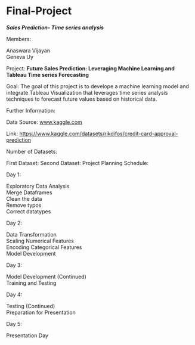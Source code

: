 # Final-Project
_**Sales Prediction- Time series analysis**_


Members:

Anaswara Vijayan  
Geneva Uy

Project: **Future Sales Prediction: Leveraging Machine Learning and Tableau Time series Forecasting**


Goal: The goal of this project is to develope a machine learning model and integrate Tableau Visualization that leverages time series analysis techniques to forecast future values based on historical data.

Further Information:

Data Source: www.kaggle.com

Link: https://www.kaggle.com/datasets/rikdifos/credit-card-approval-prediction

Number of Datasets:

First Dataset: 
Second Dataset: 
Project Planning Schedule:

Day 1:

Exploratory Data Analysis  
Merge Dataframes  
Clean the data  
Remove typos  
Correct datatypes  

Day 2:

Data Transformation  
Scaling Numerical Features   
Encoding Categorical Features   
Model Development  

Day 3:

Model Development (Continued)  
Training and Testing   

Day 4:

Testing (Continued)  
Preparation for Presentation  

Day 5:

Presentation Day  
